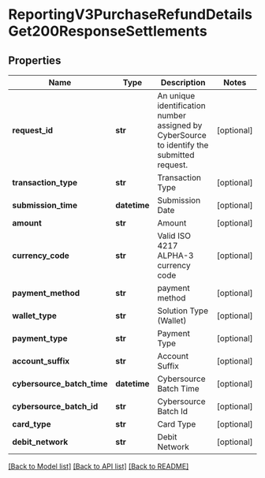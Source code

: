 # ReportingV3PurchaseRefundDetailsGet200ResponseSettlements

## Properties
Name | Type | Description | Notes
------------ | ------------- | ------------- | -------------
**request_id** | **str** | An unique identification number assigned by CyberSource to identify the submitted request. | [optional] 
**transaction_type** | **str** | Transaction Type | [optional] 
**submission_time** | **datetime** | Submission Date | [optional] 
**amount** | **str** | Amount | [optional] 
**currency_code** | **str** | Valid ISO 4217 ALPHA-3 currency code | [optional] 
**payment_method** | **str** | payment method | [optional] 
**wallet_type** | **str** | Solution Type (Wallet) | [optional] 
**payment_type** | **str** | Payment Type | [optional] 
**account_suffix** | **str** | Account Suffix | [optional] 
**cybersource_batch_time** | **datetime** | Cybersource Batch Time | [optional] 
**cybersource_batch_id** | **str** | Cybersource Batch Id | [optional] 
**card_type** | **str** | Card Type | [optional] 
**debit_network** | **str** | Debit Network | [optional] 

[[Back to Model list]](../README.md#documentation-for-models) [[Back to API list]](../README.md#documentation-for-api-endpoints) [[Back to README]](../README.md)


